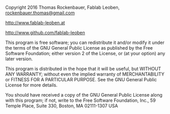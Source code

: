 Copyright 2016 Thomas Rockenbauer, Fablab Leoben, rockenbauer.thomas@gmail.com

http://www.fablab-leoben.at

http://www.github.com/fablab-leoben

This program is free software; you can redistribute it and/or modify it under the terms of the GNU General Public License as published by the Free 
Software Foundation; either version 2 of the License, or (at your option) any later version.

This program is distributed in the hope that it will be useful, but WITHOUT ANY WARRANTY; without even the implied warranty of MERCHANTABILITY 
or FITNESS FOR A PARTICULAR PURPOSE. See the GNU General Public License for more details.

You should have received a copy of the GNU General Public License along with this program; if not, write to the Free Software Foundation, Inc., 59 
Temple Place, Suite 330, Boston, MA 02111-1307 USA
